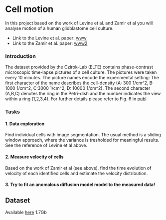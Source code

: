 # Cell motion

In this project based on the work of Levine et al. and Zamir et al 
you will analyse 
motion of a human glioblastome cell culture.

- Link to the Levine et al. paper: [www](http://www.cim.mcgill.ca/~levine/live_cell_image_segmentation.pdf) 
- Link to the Zamir et al. paper: [www2](https://link.springer.com/article/10.1007%2Fs10439-005-3037-7)

### Introduction 

The dataset provided by the Czirok-Lab (ELTE) contains phase-contrast
microscopic time-lapse pictures of a cell culture. The pictures were taken
every 10 minutes. The picture names encode the experimental setting:
The first character of the name describes the cell-density
(A: 300 1/cm^2, B: 1000 1/cm^2, C:3000 1/cm^2, D: 10000 1/cm^2).
The second character (A,B,C) denotes the ring in the Petri-dish and
the number indicates the view within a ring (1,2,3,4).
For further details please refer to Fig. 6 in [publ](https://journals.plos.org/plosone/article?id=10.1371/journal.pone.0203203)

### Tasks

#### 1. Data exploration 
Find individual cells with image segmentation. The usual method is a
sliding window approach, where the variance is tresholded for meaningful
results. See the reference of Levine et al above.

#### 2. Measure velocity of cells

Based on the work of Zamir et al (see above), find the time evolution of 
velocity of each identified cells and estimate the velocity distribution.

#### 3. Try to fit an anomalous diffusion model model to the measured data!

## Dataset
Available [here](https://kooplex.vo.elte.hu/ownCloud/s/KsIA1NU0IDEigGZ) 1.7Gb
